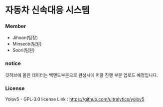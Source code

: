 # 자동차 신속대응 시스템


### Member

* Jihoon(팀장) 
* Minseob(팀원)
* Soori(팀원)


### notice

깃허브에 올린 데이터는 백엔드부분으로 완성시에 어플 진행 부분 업로드 예정입니다.


### License
Yolov5 - GPL-3.0 license
Link : https://github.com/ultralytics/yolov5